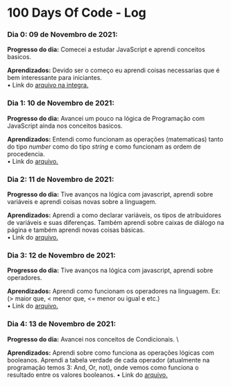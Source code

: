# 100 Days Of Code - Log

### Dia 0: 09 de Novembro de 2021:

**Progresso do dia:** Comecei a estudar JavaScript e aprendi conceitos basicos.

**Aprendizados:** Devido ser o começo eu aprendi coisas necessarias que é bem interessante para iniciantes. \
• Link do [arquivo na integra.](https://github.com/thiagothree/100-days-Of-Code/blob/main/Dia%200/Dia%200.md)

### Dia 1: 10 de Novembro de 2021:

**Progresso do dia:** Avancei um pouco na lógica de Programação com JavaScript ainda nos conceitos basicos.

**Aprendizados:** Entendi como funcionam as operações (matematicas) tanto do tipo *number* como do tipo *string* e como funcionam as ordem de procedencia. \
• Link do [arquivo.](https://github.com/thiagothree/100-days-Of-Code/blob/main/Dia%201/Dia%201.md)

### Dia 2: 11 de Novembro de 2021:

**Progresso do dia:** Tive avanços na lógica com javascript, aprendi sobre variáveis e aprendi coisas novas sobre a linguagem. 

**Aprendizados:** Aprendi a como declarar variáveis, os tipos de atribuidores de variáveis e suas diferenças. Também aprendi sobre caixas de diálogo na página e também aprendi novas coisas básicas. \
• Link do [arquivo.](https://github.com/thiagothree/100-days-Of-Code/blob/main/Dia%202/Dia%202.md)

### Dia 3: 12 de Novembro de 2021:

**Progresso do dia:** Tive avanços na lógica com javascript, aprendi sobre operadores. 

**Aprendizados:** Aprendi como funcionam os operadores na linguagem. Ex: (> maior que, < menor que, <= menor ou igual e etc.) \
• Link do [arquivo.](https://github.com/thiagothree/100-days-Of-Code/blob/main/Dia%203/Dia%203%20-%20Condicionais%20-%20Parte%201.md)

### Dia 4: 13 de Novembro de 2021:

**Progresso do dia:** Avancei nos conceitos de Condicionais. \

**Aprendizados:** Aprendi sobre como funciona as operações lógicas com booleanos. Aprendi a tabela verdade de cada operador (atualmente na programação temos 3: And, Or, not), onde vemos como funciona o resultado entre os valores booleanos.
• Link do [arquivo.](https://github.com/thiagothree/100-days-Of-Code/blob/main/Dia%204/Dia%204.md)

